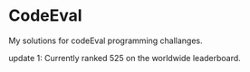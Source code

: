 CodeEval
========

My solutions for codeEval programming challanges.

update 1: Currently ranked 525 on the worldwide leaderboard.

